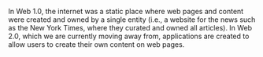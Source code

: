 
In Web 1.0, the internet was a static place where web pages and content were created and owned by a single entity (i.e., a website for the news such as the New York Times, where they curated and owned all articles). In Web 2.0, which we are currently moving away from, applications are created to allow users to create their own content on web pages.
